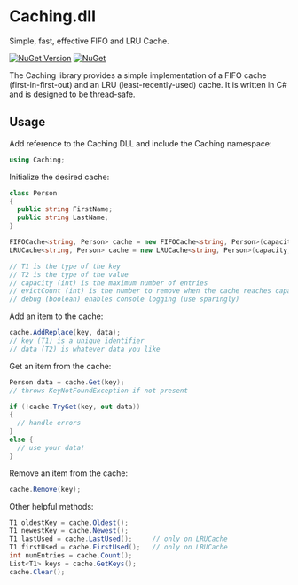 # Caching.dll

Simple, fast, effective FIFO and LRU Cache.

 [![NuGet Version](https://img.shields.io/nuget/v/Caching.dll.svg?style=flat)](https://www.nuget.org/packages/Caching.dll/) [![NuGet](https://img.shields.io/nuget/dt/Caching.dll.svg)](https://www.nuget.org/packages/Caching.dll) 

The Caching library provides a simple implementation of a FIFO cache (first-in-first-out) and an LRU (least-recently-used) cache.  It is written in C# and is designed to be thread-safe.
 
## Usage

Add reference to the Caching DLL and include the Caching namespace:
```csharp
using Caching;
```

Initialize the desired cache:
```csharp
class Person
{
  public string FirstName;
  public string LastName;
}

FIFOCache<string, Person> cache = new FIFOCache<string, Person>(capacity, evictCount);
LRUCache<string, Person> cache = new LRUCache<string, Person>(capacity, evictCount) 

// T1 is the type of the key
// T2 is the type of the value
// capacity (int) is the maximum number of entries
// evictCount (int) is the number to remove when the cache reaches capacity
// debug (boolean) enables console logging (use sparingly)
```

Add an item to the cache:
```csharp
cache.AddReplace(key, data);
// key (T1) is a unique identifier
// data (T2) is whatever data you like
```

Get an item from the cache:
```csharp
Person data = cache.Get(key);
// throws KeyNotFoundException if not present

if (!cache.TryGet(key, out data)) 
{ 
  // handle errors 
}
else { 
  // use your data! 
}
```

Remove an item from the cache:
```csharp
cache.Remove(key);
```

Other helpful methods:
```csharp
T1 oldestKey = cache.Oldest();
T1 newestKey = cache.Newest();
T1 lastUsed = cache.LastUsed();  	// only on LRUCache
T1 firstUsed = cache.FirstUsed();   // only on LRUCache
int numEntries = cache.Count();
List<T1> keys = cache.GetKeys();
cache.Clear();
```
